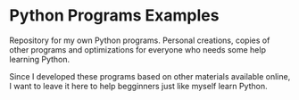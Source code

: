 # Python Programs Examples

Repository for my own Python programs.
Personal creations, copies of other programs and optimizations for everyone who needs some help learning Python.

Since I developed these programs based on other materials available online, I want to leave it here to help begginners just like myself learn Python.
